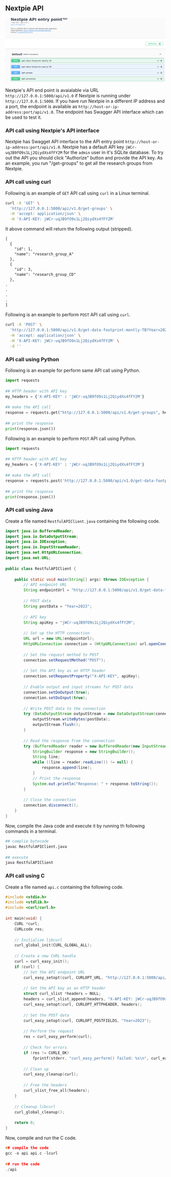 ## Nextpie API


![](../assets/images/API.png)

Nextpie's API end point is avaialable via URL `http://127.0.0.1:5000/api/v1.0` if Nextpie is running under `http://127.0.0.1:5000`. If you have run Nextpie in a different IP address and a port, the endpoint is available as `http://host-or-ip-address:port/api/v1.0`. The endpoint has Swagger API interface which can be used to test it.


### API call using Nextpie's API interface

Nextpie has Swagget API interface to the API entry point `http://host-or-ip-address:port/api/v1.0`. Nextpie has a default API key `jWCr-uqJB9fO9s1Lj2QiydXs4fFY2M` for the `admin` user in it's SQLite database. To try out the API you should click "Authorize" button and provide the API key. As an example, you run "/get-groups" to get all the research groups from Nextpie.


### API call using curl

Following is an example of `GET` API call using `curl` in a Linux terminal.

```bash
curl -X 'GET' \
  'http://127.0.0.1:5000/api/v1.0/get-groups' \
  -H 'accept: application/json' \
  -H 'X-API-KEY: jWCr-uqJB9fO9s1Lj2QiydXs4fFY2M'
```

It above command will return the following output (stripped).

```
[
  {
    "id": 1, 
    "name": "research_group_A"
  }, 
  {
    "id": 3, 
    "name": "research_group_CD"
  }, 
.
.
.
.
]
```

Following is an example to perform `POST` API call using `curl`.

```bash
curl -X 'POST' \
  'http://127.0.0.1:5000/api/v1.0/get-data-footprint-montly-TB?Year=2023' \
  -H 'accept: application/json' \
  -H 'X-API-KEY: jWCr-uqJB9fO9s1Lj2QiydXs4fFY2M' \
  -d ''
```



### API call using Python
Following is an example for perform same API call using Python.

```python
import requests

## HTTP header with API key
my_headers = {'X-API-KEY' : 'jWCr-uqJB9fO9s1Lj2QiydXs4fFY2M'}

## make the API call
response = requests.get("http://127.0.0.1:5000/api/v1.0/get-groups", headers=my_headers)

## print the response
print(response.json())
```


Following is an example to perform `POST` API call using Python.

```python
import requests

## HTTP header with API key
my_headers = {'X-API-KEY' : 'jWCr-uqJB9fO9s1Lj2QiydXs4fFY2M'}

## make the API call
response = requests.post('http://127.0.0.1:5000/api/v1.0/get-data-footprint-montly-TB', data = {'Year':'2023'}, headers=my_headers)

## print the response
print(response.json())
```

### API call using Java

Create a file named `RestfulAPIClient.java` containing the following code.

```java
import java.io.BufferedReader;
import java.io.DataOutputStream;
import java.io.IOException;
import java.io.InputStreamReader;
import java.net.HttpURLConnection;
import java.net.URL;

public class RestfulAPIClient {

    public static void main(String[] args) throws IOException {
        // API endpoint URL
        String endpointUrl = "http://127.0.0.1:5000/api/v1.0/get-data-footprint-montly-TB";
        
        // POST data
        String postData = "Year=2023";
        
        // API key
        String apiKey = "jWCr-uqJB9fO9s1Lj2QiydXs4fFY2M";
        
        // Set up the HTTP connection
        URL url = new URL(endpointUrl);
        HttpURLConnection connection = (HttpURLConnection) url.openConnection();
        
        // Set the request method to POST
        connection.setRequestMethod("POST");
        
        // Set the API key as an HTTP header
        connection.setRequestProperty("X-API-KEY", apiKey);
        
        // Enable output and input streams for POST data
        connection.setDoOutput(true);
        connection.setDoInput(true);
        
        // Write POST data to the connection
        try (DataOutputStream outputStream = new DataOutputStream(connection.getOutputStream())) {
            outputStream.writeBytes(postData);
            outputStream.flush();
        }
        
        // Read the response from the connection
        try (BufferedReader reader = new BufferedReader(new InputStreamReader(connection.getInputStream()))) {
            StringBuilder response = new StringBuilder();
            String line;
            while ((line = reader.readLine()) != null) {
                response.append(line);
            }
            // Print the response
            System.out.println("Response: " + response.toString());
        }
        
        // Close the connection
        connection.disconnect();
    }
}

```

Now, compile the Java code and execute it by running th following commands in a terminal.

```bash
## complie bytecode
javac RestfulAPIClient.java

## execute
java RestfulAPIClient
```

### API call using C

Create a file named `api.c` containing the following code.

```c
#include <stdio.h>
#include <stdlib.h>
#include <curl/curl.h>

int main(void) {
    CURL *curl;
    CURLcode res;

    // Initialize libcurl
    curl_global_init(CURL_GLOBAL_ALL);
    
    // Create a new CURL handle
    curl = curl_easy_init();
    if (curl) {
        // Set the API endpoint URL
        curl_easy_setopt(curl, CURLOPT_URL, "http://127.0.0.1:5000/api/v1.0/get-data-footprint-montly-TB");

        // Set the API key as an HTTP header
        struct curl_slist *headers = NULL;
        headers = curl_slist_append(headers, "X-API-KEY: jWCr-uqJB9fO9s1Lj2QiydXs4fFY2M");
        curl_easy_setopt(curl, CURLOPT_HTTPHEADER, headers);

        // Set the POST data
        curl_easy_setopt(curl, CURLOPT_POSTFIELDS, "Year=2023");

        // Perform the request
        res = curl_easy_perform(curl);

        // Check for errors
        if (res != CURLE_OK)
            fprintf(stderr, "curl_easy_perform() failed: %s\n", curl_easy_strerror(res));

        // Clean up
        curl_easy_cleanup(curl);
        
        // Free the headers
        curl_slist_free_all(headers);
    }
    
    // Cleanup libcurl
    curl_global_cleanup();

    return 0;
}
```

Now, compile and run the C code.

```c
## compile the code
gcc -o api api.c -lcurl

## run the code
./api
```

